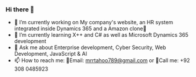 ### Hi there 👋

- 🔭 I’m currently working on My company's website, an HR system integrated inside Dynamics 365 and a Amazon clone🤩
- 🌱 I’m currently learning X++ and C# as well as Microsoft Dynamics 365 development 
- 💬 Ask me about Enterprise development, Cyber Security, Web Development, JavaScript & AI
- 📫 How to reach me: 📧Email: mrrtahoo789@gmail.com or 🤙Call me: +92 308 0485923


<!--
**MrrTahoo/Mrrtahoo** is a ✨ _special_ ✨ repository because its `README.md` (this file) appears on your GitHub profile.

Here are some ideas to get you started:


-->

